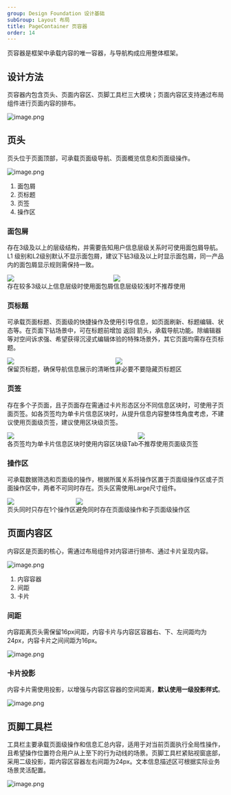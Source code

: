```yaml
---
group: Design Foundation 设计基础
subGroup: Layout 布局
title: PageContainer 页容器
order: 14
---
```


页容器是框架中承载内容的唯一容器，与导航构成应用整体框架。

## 设计方法

页容器内包含页头、页面内容区、页脚工具栏三大模块；页面内容区支持通过布局组件进行页面内容的排布。

![image.png](https://mdn.alipayobjects.com/oceanbase_design/afts/img/mO61QbOcU_kAAAAAAAAAAAAADv3-AQBr/original)

## 页头

页头位于页面顶部，可承载页面级导航、页面概览信息和页面级操作。

![image.png](https://mdn.alipayobjects.com/oceanbase_design/afts/img/bgnxS5QoufkAAAAAAAAAAAAADv3-AQBr/original)

1. 面包屑
2. 页标题
3. 页签
4. 操作区

### 面包屑

存在3级及以上的层级结构，并需要告知用户信息层级关系时可使用面包屑导航。L1 级别和L2级别默认不显示面包屑，建议下钻3级及以上时显示面包屑，同一产品内的面包屑显示规则需保持一致。

<div style="display: flex">
  <div>
    <img src="https://mdn.alipayobjects.com/oceanbase_design/afts/img/Rl5kSZqDL78AAAAAAAAAAAAADv3-AQBr/original" />
    <div class="image-description"><Do></Do>存在较多3级以上信息层级时使用面包屑</div>
  </div>
  <div>
    <img src="https://mdn.alipayobjects.com/oceanbase_design/afts/img/1XkRS41yhVQAAAAAAAAAAAAADv3-AQBr/original" />
    <div class="image-description"><Caution></Caution>信息层级较浅时不推荐使用</div>
  </div>
</div>

### 页标题

可承载页面标题、页面级的快捷操作及使用引导信息，如页面刷新、标题编辑、状态等。在页面下钻场景中，可在标题前增加 返回 箭头，承载导航功能。除编辑器等对空间诉求强、希望获得沉浸式编辑体验的特殊场景外，其它页面均需存在页标题。

<div style="display: flex">
  <div>
    <img src="https://mdn.alipayobjects.com/oceanbase_design/afts/img/-FbfRoXHa7cAAAAAAAAAAAAADv3-AQBr/original" />
    <div class="image-description"><Do></Do>保留页标题，确保导航信息展示的清晰性</div>
  </div>
  <div>
    <img src="https://mdn.alipayobjects.com/oceanbase_design/afts/img/mdpdSJFZKi0AAAAAAAAAAAAADv3-AQBr/original" />
    <div class="image-description"><Donot></Donot>非必要不要隐藏页标题区</div>
  </div>
</div>

### 页签

存在多个子页面，且子页面存在需通过卡片形态区分不同信息区块时，可使用子页面页签。如各页签均为单卡片信息区块时，从提升信息内容整体性角度考虑，不建议使用页面级页签，建议使用区块级页签。

<div style="display: flex">
  <div>
    <img src="https://mdn.alipayobjects.com/oceanbase_design/afts/img/VujlQbz8lVsAAAAAAAAAAAAADv3-AQBr/original" />
    <div class="image-description"><Do></Do>各页签均为单卡片信息区块时使用内容区块级Tab</div>
  </div>
  <div>
    <img src="https://mdn.alipayobjects.com/oceanbase_design/afts/img/QtvqTb_p-TEAAAAAAAAAAAAADv3-AQBr/original" />
    <div class="image-description"><Caution></Caution>不推荐使用页面级页签</div>
  </div>
</div>

### 操作区

可承载数据筛选和页面级的操作，根据所属关系将操作区置于页面级操作区或子页面操作区中，两者不可同时存在。页头区需使用Large尺寸组件。

<div style="display: flex">
  <div>
    <img src="https://mdn.alipayobjects.com/oceanbase_design/afts/img/ERzITJRm8_QAAAAAAAAAAAAADv3-AQBr/original" />
    <div class="image-description"><Do></Do>页头同时只存在1个操作区</div>
  </div>
  <div>
    <img src="https://mdn.alipayobjects.com/oceanbase_design/afts/img/M280SpDCkAsAAAAAAAAAAAAADv3-AQBr/original" />
    <div class="image-description"><Donot></Donot>避免同时存在页面级操作和子页面级操作区</div>
  </div>
</div>

## 页面内容区

内容区是页面的核心，需通过布局组件对内容进行排布、通过卡片呈现内容。

![image.png](https://mdn.alipayobjects.com/oceanbase_design/afts/img/hQqPRKEUBoUAAAAAAAAAAAAADv3-AQBr/original)

1. 内容容器
2. 间距
3. 卡片

### 间距

内容距离页头需保留16px间距，内容卡片与内容区容器右、下、左间距均为24px，内容卡片之间间距为16px。

![image.png](https://mdn.alipayobjects.com/oceanbase_design/afts/img/F0F4RaJe9PIAAAAAAAAAAAAADv3-AQBr/original)

### 卡片投影

内容卡片需使用投影，以增强与内容区容器的空间距离，**默认使用一级投影样式**。

![image.png](https://mdn.alipayobjects.com/oceanbase_design/afts/img/gwSjR4EccGYAAAAAAAAAAAAADv3-AQBr/original)

## 页脚工具栏

工具栏主要承载页面级操作和信息汇总内容，适用于对当前页面执行全局性操作，且希望操作位置符合用户从上至下的行为动线的场景。页脚工具栏紧贴视窗底部，采用二级投影，距内容区容器左右间距为24px。文本信息描述区可根据实际业务场景灵活配置。

![image.png](https://mdn.alipayobjects.com/oceanbase_design/afts/img/xlwfSbv3w24AAAAAAAAAAAAADv3-AQBr/original)
